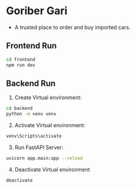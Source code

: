 # Goriber Gari
- A trusted place to order and buy imported cars.

## Frontend Run
``` bash
cd frontend
npm run dev
```

## Backend Run
1. Create Virtual environment:
``` bash
cd backend
python -m venv venv
```
2. Activate Virtual environment:
``` bash
venv\Scripts\activate
```
3. Run FastAPI Server:
``` bash
uvicorn app.main:app --reload
```
4. Deactivate Virtual environment
``` bash
deactivate
```
